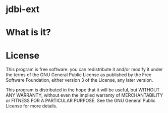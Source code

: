 # jdbi-ext

# What is it?


# License

This program is free software: you can redistribute it and/or modify
it under the terms of the GNU General Public License as published by
the Free Software Foundation, either version 3 of the License,
any later version.

This program is distributed in the hope that it will be useful,
but WITHOUT ANY WARRANTY; without even the implied warranty of
MERCHANTABILITY or FITNESS FOR A PARTICULAR PURPOSE.  See the
GNU General Public License for more details.
